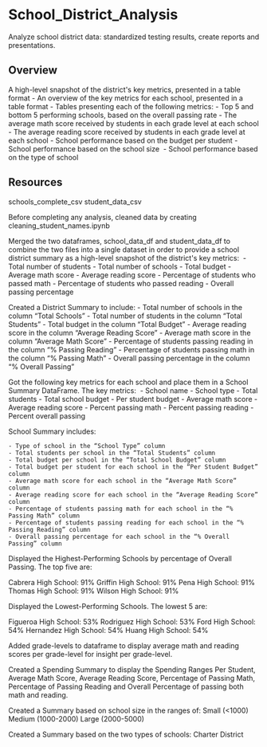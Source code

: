 # School_District_Analysis
Analyze school district data: standardized testing results, create reports and presentations.

## Overview
A high-level snapshot of the district's key metrics, presented in a table format
	- An overview of the key metrics for each school, presented in a table format
	- Tables presenting each of the following metrics:
	- Top 5 and bottom 5 performing schools, based on the overall passing rate
	- The average math score received by students in each grade level at each school
	- The average reading score received by students in each grade level at each school
	- School performance based on the budget per student
	- School performance based on the school size 
	- School performance based on the type of school
	
## Resources

schools_complete_csv
student_data_csv

Before completing any analysis, cleaned data by creating cleaning_student_names.ipynb

Merged the two dataframes, school_data_df and student_data_df to combine the two files into a single dataset in order to provide a school district summary as a high-level snapshot of the district's key metrics: 
	- Total number of students
	- Total number of schools
	- Total budget
	- Average math score
	- Average reading score
	- Percentage of students who passed math
	- Percentage of students who passed reading
	- Overall passing percentage

Created a District Summary to include:
	- Total number of schools in the column “Total Schools”
	- Total number of students in the column “Total Students”
	- Total budget in the column “Total Budget”
	- Average reading score in the column “Average Reading Score”
	- Average math score in the column “Average Math Score”
	- Percentage of students passing reading in the column “% Passing Reading”
	- Percentage of students passing math in the column “% Passing Math”
	- Overall passing percentage in the column “% Overall Passing”

Got the following key metrics for each school and place them in a School Summary DataFrame. The key metrics: 
	- School name
	- School type
	- Total students
	- Total school budget
	- Per student budget
	- Average math score
	- Average reading score
	- Percent passing math
	- Percent passing reading
	- Percent overall passing

School Summary includes:

	- Type of school in the “School Type” column
	- Total students per school in the “Total Students” column
	- Total budget per school in the “Total School Budget” column
	- Total budget per student for each school in the “Per Student Budget” column
	- Average math score for each school in the “Average Math Score” column
	- Average reading score for each school in the “Average Reading Score” column
	- Percentage of students passing math for each school in the “% Passing Math” column
	- Percentage of students passing reading for each school in the “% Passing Reading” column
	- Overall passing percentage for each school in the “% Overall Passing” column

Displayed the Highest-Performing Schools by percentage of Overall Passing.  The top five are:

Cabrera High School: 91%
Griffin High School: 91%
Pena High School: 91%
Thomas High School: 91%
Wilson High School: 91%


Displayed the Lowest-Performing Schools.  The lowest 5 are:

Figueroa High School: 53%
Rodriguez High School: 53%
Ford High School: 54%
Hernandez High School: 54%
Huang High School: 54%

Added grade-levels to dataframe to display average math and reading scores per grade-level for insight per grade-level.

Created a Spending Summary to display the Spending Ranges Per Student, Average Math Score, Average Reading Score, Percentage of Passing Math, Percentage of Passing Reading and Overall Percentage of passing both math and reading.

Created a Summary based on school size in the ranges of:
Small (<1000)
Medium (1000-2000)
Large (2000-5000)

Created a Summary based on the two types of schools:
Charter
District

